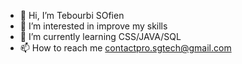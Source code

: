 - 👋 Hi, I’m Tebourbi SOfien
- 👀 I’m interested in improve my skills
- 🌱 I’m currently learning CSS/JAVA/SQL
- 📫 How to reach me contactpro.sgtech@gmail.com

<!---
SOGTech/SOGTech is a ✨ special ✨ repository because its `README.md` (this file) appears on your GitHub profile.
You can click the Preview link to take a look at your changes.
--->
